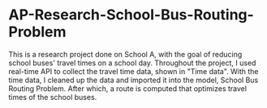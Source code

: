 # AP-Research-School-Bus-Routing-Problem
This is a research project done on School A, with the goal of reducing school buses' travel times on a school day. Throughout the project, I used real-time
API to collect the travel time data, shown in "Time data". With the time data, I cleaned up the data and imported it into the model, School Bus Routing 
Problem. After which, a route is computed that optimizes travel times of the school buses.
